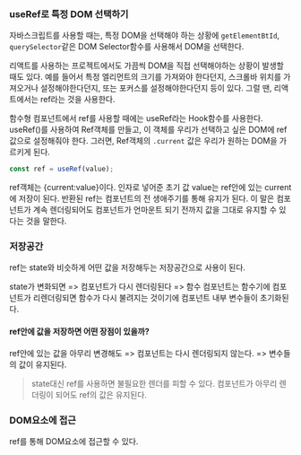 ### useRef로 특정 DOM 선택하기

자바스크립트를 사용할 때는, 특정 DOM을 선택해야 하는 상황에 `getElementBtId`, `querySelector`같은 DOM Selector함수를 사용해서 DOM을 선택한다.

리액트를 사용하는 프로젝트에서도 가끔씩 DOM을 직접 선택해야하는 상황이 발생할 때도 있다. 예를 들어서 특정 엘리먼트의 크기를 가져와야 한다던지, 스크롤바 위치를 가져오거나 설정해야한다던지, 또는 포커스를 설정해야한다던지 등이 있다.
그럴 땐, 리액트에서는 ref라는 것을 사용한다.

함수형 컴포넌트에서 ref를 사용할 때에는 useRef라는 Hook함수를 사용한다.
useRef()를 사용하여 Ref객체를 만들고, 이 객체를 우리가 선택하고 싶은 DOM에 ref값으로 설정해줘야 한다. 그러면, Ref객체의 `.current` 값은 우리가 원하는 DOM을 가르키게 된다.

```js
const ref = useRef(value);
```

ref객체는 {current:value}이다.
인자로 넣어준 초기 값 value는 ref안에 있는 current에 저장이 된다.
반환된 ref는 컴포넌트의 전 생애주기를 통해 유지가 된다.
이 말은 컴포넌트가 계속 렌더링되어도 컴포넌트가 언마운트 되기 전까지 값을 그대로 유지할 수 있다는 것을 말한다.

### 저장공간

ref는 state와 비슷하게 어떤 값을 저장해두는 저장공간으로 사용이 된다.

state가 변화되면 => 컴포넌트가 다시 렌더링된다 => 함수 컴포넌트는 함수기에 컴포넌트가 리렌더링되면 함수가 다시 불려지는 것이기에
컴포넌트 내부 변수들이 초기화된다.

#### ref안에 값을 저장하면 어떤 장점이 있을까?

ref안에 있는 값을 아무리 변경해도 => 컴포넌트는 다시 렌더링되지 않는다. => 변수들의 값이 유지된다.

> state대신 ref를 사용하면 불필요한 렌더를 피할 수 있다.
> 컴포넌트가 아무리 렌더링이 되어도 ref의 값은 유지된다.

### DOM요소에 접근

ref를 통해 DOM요소에 접근할 수 있다.

